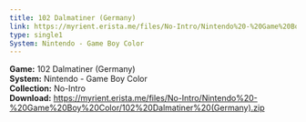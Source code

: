 ```yaml
---
title: 102 Dalmatiner (Germany)
link: https://myrient.erista.me/files/No-Intro/Nintendo%20-%20Game%20Boy%20Color/102%20Dalmatiner%20(Germany).zip
type: single1
System: Nintendo - Game Boy Color
---
```

<b>Game:</b> 102 Dalmatiner (Germany)<br>
<b>System:</b> Nintendo - Game Boy Color<br>
<b>Collection:</b> No-Intro<br>
<b>Download:</b> https://myrient.erista.me/files/No-Intro/Nintendo%20-%20Game%20Boy%20Color/102%20Dalmatiner%20(Germany).zip